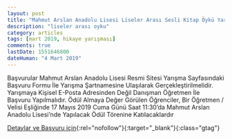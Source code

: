 ```yaml
---
layout: post
title: "Mahmut Arslan Anadolu Lisesi Liseler Arası Sesli Kitap Öykü Yarışması"
description: "liseler arası oyku"
category: articles
tags: [mart 2019, hikaye yarışması]
comments: true
lastDate: 1551646800
dateHuman: "4 Mart 2019"
---
```


Başvurular Mahmut Arslan Anadolu Lisesi Resmi Sitesi Yarışma Sayfasındaki Başvuru Formu İle Yarışma Şartnamesine Ulaşılarak Gerçekleştirilmelidir.
Yarışmaya Kişisel E-Posta Adresinden Değil Danışman Öğretmen İle Başvuru Yapılmalıdır.
Ödül Almaya Değer Görülen Öğrenciler, Bir Öğretmen / Velisi Eşliğinde 17 Mayıs 2019 Cuma Günü Saat 11:30’da Mahmut Arslan Anadolu Lisesi’nde Yapılacak Ödül Törenine Katılacaklardır

[Detaylar ve Başvuru için](https://www.guncel-egitim.org/liseler-arasi-sesli-kitap-oyku-yarismasi/?utm_source=edebiyatyarismalari.com&utm_medium=affiliate&utm_campaign=cpc){:rel="nofollow"}{:target="_blank"}{:class="gtag"}